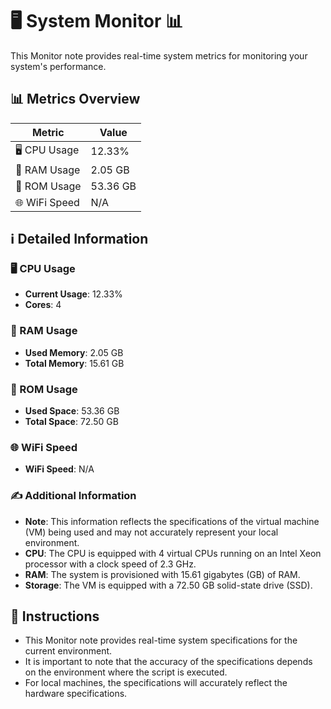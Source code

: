 
# 🖥️ System Monitor 📊

This Monitor note provides real-time system metrics for monitoring your system's performance.

## 📊 Metrics Overview

| Metric                    | Value             |
| ------------------------- | ----------------- |
| 🖥️ CPU Usage              | 12.33%       |
| 💾 RAM Usage              | 2.05 GB       |
| 💽 ROM Usage              | 53.36 GB       |
| 🌐 WiFi Speed             | N/A      |

## ℹ️ Detailed Information

### 🖥️ CPU Usage

- **Current Usage**: 12.33%
- **Cores**: 4

### 💾 RAM Usage

- **Used Memory**: 2.05 GB
- **Total Memory**: 15.61 GB

### 💽 ROM Usage

- **Used Space**: 53.36 GB
- **Total Space**: 72.50 GB

### 🌐 WiFi Speed

- **WiFi Speed**: N/A


### ✍️ Additional Information

- **Note**: This information reflects the specifications of the virtual machine (VM) being used and may not accurately represent your local environment.
- **CPU**: The CPU is equipped with  4 virtual CPUs running on an Intel Xeon processor with a clock speed of 2.3 GHz.
- **RAM**: The system is provisioned with 15.61 gigabytes (GB) of RAM.
- **Storage**: The VM is equipped with a 72.50 GB solid-state drive (SSD).

## 📝 Instructions

- This Monitor note provides real-time system specifications for the current environment.
- It is important to note that the accuracy of the specifications depends on the environment where the script is executed.
- For local machines, the specifications will accurately reflect the hardware specifications.
